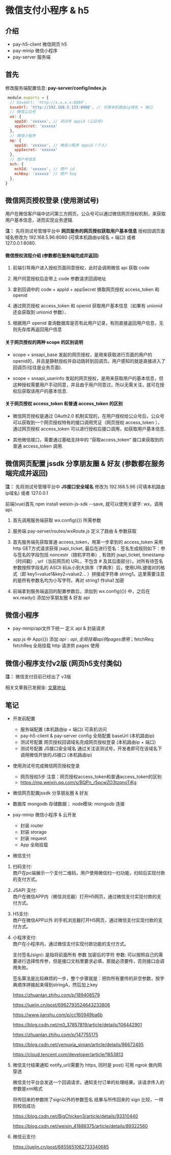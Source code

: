 # 微信支付小程序 & h5

## 介绍

- pay-h5-client 微信网页 h5
- pay-minip 微信小程序
- pay-server 服务端

## 首先

修改服务端配置信息: **pay-server/config/index.js** 

```js
 module.exports = {
  // baseUrl: 'http://x.x.x.x:8080',
  baseUrl: 'http://192.168.5.133:8080', // 可填本机路由ip域名 + 端口
  // 微信公众号
  wx: {
    appId: 'xxxxxx', // 测试号 appid (公众号)
    appSecret: 'xxxxxx'
  },
  // 微信小程序
  mp: {
    appId: 'xxxxxx', // 微信小程序 appid (个人)
    appSecret: 'xxxxxx'
  },
  // 商户号信息
  mch: {
    mchId: 'xxxxxx', // 商户 id
    mchKey: 'xxxxxx' // 商户 key
  },
}
```

## 微信网页授权登录 (使用测试号)

用户在微信客户端中访问第三方网页，公众号可以通过微信网页授权机制，来获取用户基本信息，进而实现业务逻辑.

**注：** 先将测试号管理平台中 **网页服务的网页授权获取用户基本信息** 授权回调页面域名修改为 192.168.5.96:8080 (可填本机路由ip域名 + 端口) 或者 127.0.0.1:8080.

#### 微信授权流程介绍 (参数都在服务端完成并返回)

1. 前端引导用户进入授权页面同意授权，此时会调用微信 api 获取 code

2. 用户同意授权后会带上 code 参数请求回调地址

3. 拿到回调中的 code + appId +  appSecret 换取网页授权 access_token 和 openid

4. 通过网页授权 access_token 和 openid 获取用户基本信息（如果有 unionid 还会获取到 unionid 参数）、

5. 根据用户 openid 查询数据库是否有此用户记录，有则直接返回用户信息，无则先存库再返回用户信息

#### 关于网页授权的两种 scope 的区别说明

- scope = snsapi_base 发起的网页授权，是用来获取进行页面的用户的openid的，并且是静默授权并自动跳转到回调页。用户感知的就是直接进入了回调页(往往是业务页面).

- scope = snsapi_userinfo 发起的网页授权，是用来获取用户的基本信息，但这种授权需要用户手动同意，并且由于用户同意过，所以无需关注，就可在授权后获取该用户的基本信息.

#### 关于网页授权 access_token 和普通 access_token 的区别

- 微信网页授权是通过 OAuth2.0 机制实现的，在用户授权给公众号后，公众号可以获取到一个网页授权特有的接口调用凭证（网页授权 access_token ），通过网页授权 access_token 可以进行授权后接口调用，如获取用户基本信息.

- 其他微信接口，需要通过基础支持中的 “获取access_token” 接口来获取到的普通 access_token 调用.

## 微信网页配置 jssdk 分享朋友圈 & 好友 (参数都在服务端完成并返回)

**注：** 先将测试号管理平台中 **JS接口安全域名** 修改为 192.168.5.96 (可填本机路由ip域名) 或者 127.0.0.1

前端(vue)首先 npm install weixin-js-sdk --save, 就可以使用关键字: wx，调用 api.

1. 首先调用服务端获取 wx.config({}) 所需参数

2. 服务端 pay-server/routes/wxRoute.js 定义了路由 & 参数获取

3. 首先服务端先获取普通 access_token，用第一步拿到的 access_token 采用 http GET方式请求获得 jsapi_ticket, 最后在进行签名：签名生成规则如下：参与签名的字段包括 noncestr（随机字符串）, 有效的 jsapi_ticket, timestamp（时间戳）, url（当前网页的 URL，不包含 # 及其后面部分）。对所有待签名参数按照字段名的 ASCII 码从小到大排序（字典序）后，使用URL键值对的格式（即 key1=value1&key2=value2… ）拼接成字符串 string1。这里需要注意的是所有参数名均为小写字符。再对 string1 作sha1 加密

4. 前端拿到服务端返回的配置参数后，添加到 wx.config({}) 中，之后在 wx.ready() 添加分享朋友圈 & 好友 api

## 微信小程序

- pay-minip/api文件下统一 定义 api & 封装请求

- app.js 中 App({}) 添加 $api: api, 全局挂载 api 供 pages 使用；$fetchReq: fetchReq 全局挂载 http 请求供 pages 使用


## 微信小程序支付v2版 (网页h5支付类似)

**注：** 微信支付目前已经出了 v3版

相关文章我已发掘金: [文章地址](https://juejin.cn/post/6844903924172881927)



## 笔记

- 开发前配置
  - 服务端配置 (本机路由ip + 端口) 可真机访问
  - pay-h5-client & pay-server config 全局配置 baseUrl (本机路由ip)
  - 测试号配置 网页授权回调域名完成网页授权登录 (本机路由ip + 端口)
  - 测试号配置 JS接口安全域名 通过关注该测试号，开发者即可在该域名下调用微信开放的JS接口 (本机路由ip)

- 使用测试号完成微信网页授权登录
  - 网页授权5步 注意：网页授权access_token和普通access_token的区别
  - https://mp.weixin.qq.com/s/BQPn_r5pcwZO3tzqnoTiKg

- 微信网页配置jssdk 分享朋友圈 & 好友

- 数据库 mongodb 存储数据； node模块: mongodb 连接

- pay-minip 微信小程序 & 云开发
  - 封装 router 
  - 封装 storage 
  - 封装 request
  - App 全局挂载 

- 微信支付

1. 扫码支付:  
   商户在pc端展示一个支付二维码，用户使用微信扫一扫功能，扫码后实现付款的支付方式。

2. JSAPI 支付:  
   商户在微信APP内（微信浏览器）打开H5网页，通过微信支付实现付款的支付方式。

3. H5支付:  
   商户在微信APP以外 的手机浏览器打开H5网页，通过微信支付实现付款的支付方式。

4. 小程序支付:  
   商户在小程序内，通过微信支付实现付款功能的支付方式。

   支付签名(sign): 是指将前面所有 参数 加密后的字符
   参数: 可以按照自己的需要进行选择性传参，但是接口文档里要求必填，那就必须要传，否则接口会调用失败。
   
   签名算法是比较麻烦的一步，整个步骤就是：把你所有要传的非空参数，按字典顺序拼接起来得到stringA，然后加上key

   https://zhuanlan.zhihu.com/p/189408579

   https://juejin.cn/post/6962793524643233806

   https://www.jianshu.com/p/cc160949ba6b

   https://blog.csdn.net/m0_37857819/article/details/106442901

   https://zhuanlan.zhihu.com/p/147755175

   https://blog.csdn.net/yemuxia_sinian/article/details/86672495

   https://cloud.tencent.com/developer/article/1653813

5. 微信支付结果通知 notify_url(需要为 https, 同时是 post)  可用 ngrok 做内网穿透

   微信支付平台会发送一个回调请求，通知支付订单的处理结果。该请求传入的参数是xml格式

   将传回来的参数除了sign以外的参数签名 结果与所传回来的 sign 比较，一样则校验成功

   https://blog.csdn.net/BigChicken3/article/details/93310440

   https://blog.csdn.net/weixin_41888375/article/details/89322560


 5. 微信云支付:  

    https://juejin.cn/post/6855651062733340685
